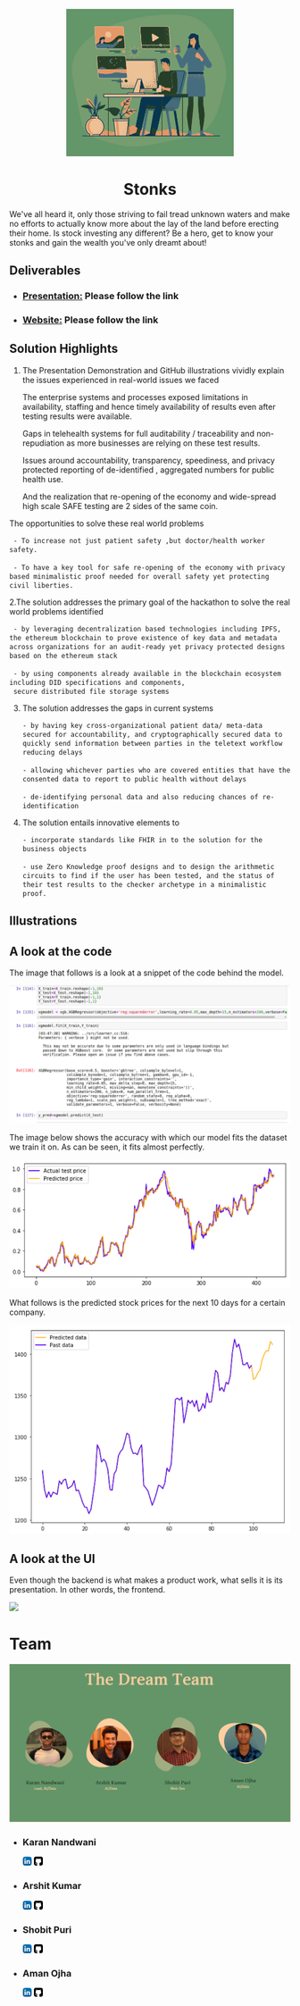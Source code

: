 <p align="center">
  <img width="300"  src="images/Logo.PNG">
  <h1 align= "center">Stonks</h1>
</p>
We've all heard it, only those striving to fail tread unknown waters and make no efforts to actually know more about the lay of the land before erecting their home. Is stock investing any different? Be a hero, get to know your stonks and gain the wealth you've only dreamt about!

## Deliverables

* ### [Presentation:](https://www.canva.com/design/DAEIzolMBu0/Aff8n0-juQ1MiF1ZEah5aw/view?utm_content=DAEIzolMBu0&utm_campaign=designshare&utm_medium=link&utm_source=sharebutton) Please follow the link
* ### [Website:](https://stonks-sage.vercel.app/home) Please follow the link


## Solution Highlights  


1. The Presentation Demonstration and GitHub illustrations vividly explain the issues experienced in real-world issues we faced

     The enterprise systems and processes exposed limitations in availability, staffing and hence timely availability of
     results even after testing results were available.

     Gaps in telehealth systems for full auditability / traceability and non-repudiation as more businesses are relying on
     these test results.
  
     Issues around accountability, transparency, speediness, and privacy protected reporting of de-identified , aggregated
     numbers for public health use.
  
     And the realization that re-opening of the economy and wide-spread high scale SAFE testing are 2 sides of the same coin.

 The opportunities to solve these real world problems
    
     - To increase not just patient safety ,but doctor/health worker safety.

     - To have a key tool for safe re-opening of the economy with privacy based minimalistic proof needed for overall safety yet protecting civil liberties.

2.The solution addresses the primary goal of the hackathon to solve the real world problems identified 

     - by leveraging decentralization based technologies including IPFS, the ethereum blockchain to prove existence of key data and metadata across organizations for an audit-ready yet privacy protected designs based on the ethereum stack 

     - by using components already available in the blockchain ecosystem including DID specifications and components, 
     secure distributed file storage systems

3. The solution addresses the gaps in current systems

       - by having key cross-organizational patient data/ meta-data secured for accountability, and cryptographically secured data to quickly send information between parties in the teletext workflow reducing delays

       - allowing whichever parties who are covered entities that have the consented data to report to public health without delays
    
       - de-identifying personal data and also reducing chances of re-identification 

4. The solution entails innovative elements to 

       - incorporate standards like FHIR in to the solution for the business objects

       - use Zero Knowledge proof designs and to design the arithmetic circuits to find if the user has been tested, and the status of their test results to the checker archetype in a minimalistic proof.

## Illustrations


## A look at the code

The image that follows is a look at a snippet of the code behind the model.

<img src="images/codesnip.png">

The image below shows the accuracy with which our model fits the dataset we train it on. As can be seen, it fits almost perfectly.

<img src="images/trainfit.png">

What follows is the predicted stock prices for the next 10 days for a certain company.

<img src="images/forcsnip.png">



## A look at the UI

Even though the backend is what makes a product work, what sells it is its presentation. In other words, the frontend.
 
 <img src="images/covid.png">
 

# Team
<img src="images/Team.PNG">

 * ### Karan Nandwani 
   [<img src="images/linkedin.png">](https://www.linkedin.com/in/karan-nandwani-16aa66176/)     [<img src="images/github.png">](https://github.com/karannandwani)
 * ### Arshit Kumar
   [<img src="images/linkedin.png">](https://www.linkedin.com/in/arshit-kumar-477850177/)     [<img src="images/github.png">](https://github.com/arshit30)
 * ### Shobit Puri 
   [<img src="images/linkedin.png">](https://www.linkedin.com/in/shobit-puri-3b30bb18b/)     [<img src="images/github.png">](https://github.com/ScarletSpidey)
* ### Aman Ojha
   [<img src="images/linkedin.png">](https://www.linkedin.com/in/aman-ojha-2a0767191/)     [<img src="images/github.png">](https://github.com/Aman-Ojha)
